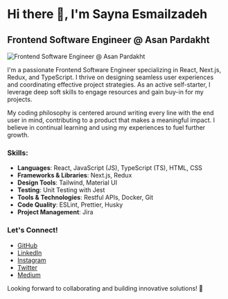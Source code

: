 # Hi there 👋, I'm Sayna Esmailzadeh
## Frontend Software Engineer @ Asan Pardakht
![Frontend Software Engineer @ Asan Pardakht](https://media.licdn.com/dms/image/D4E16AQHuqviHIB5nzQ/profile-displaybackgroundimage-shrink_350_1400/0/1695589221907?e=1710374400&v=beta&t=G4fO0tQT6j-cwj3oZHIsjMS-acTGllnB9EL98a6FgqA)

I'm a passionate Frontend Software Engineer specializing in React, Next.js, Redux, and TypeScript. I thrive on designing seamless user experiences and coordinating effective project strategies. As an active self-starter, I leverage deep soft skills to engage resources and gain buy-in for my projects.

My coding philosophy is centered around writing every line with the end user in mind, contributing to a product that makes a meaningful impact. I believe in continual learning and using my experiences to fuel further growth.

### Skills:
- **Languages**: React, JavaScript (JS), TypeScript (TS), HTML, CSS
- **Frameworks & Libraries**: Next.js, Redux
- **Design Tools**: Tailwind, Material UI
- **Testing**: Unit Testing with Jest
- **Tools & Technologies**: Restful APIs, Docker, Git
- **Code Quality**: ESLint, Prettier, Husky
- **Project Management**: Jira

### Let's Connect!
- [GitHub](https://github.com/sayna-esmailzadeh)
- [LinkedIn](https://www.linkedin.com/in/sayna-esmailzadeh/)
- [Instagram](https://www.instagram.com/sayna_esmailzadeh?igsh=MTNiYzNiMzkwZA%3D%3D&utm_source=qr/)
- [Twitter](https://twitter.com/its_sa1100)
- [Medium](https://medium.com/@saynaesmailzadeh)

Looking forward to collaborating and building innovative solutions! 🚀
